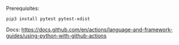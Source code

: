 Prerequisites:

    pip3 install pytest pytest-xdist

Docs:
    https://docs.github.com/en/actions/language-and-framework-guides/using-python-with-github-actions
